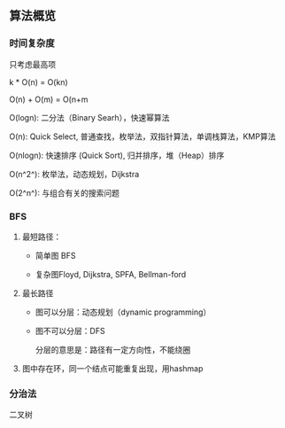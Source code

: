 ## 算法概览

### 时间复杂度

只考虑最高项

k * O(n) = O(kn)

O(n) + O(m) = O(n+m

O(logn): 二分法（Binary Searh），快速幂算法

O(n): Quick Select, 普通查找，枚举法，双指针算法，单调栈算法，KMP算法

O(nlogn): 快速排序 (Quick Sort), 归并排序，堆（Heap）排序

O(n^2^): 枚举法，动态规划，Dijkstra

O(2^n^): 与组合有关的搜索问题



### BFS

1. 最短路径：

   * 简单图 BFS

   * 复杂图Floyd, Dijkstra, SPFA, Bellman-ford

2. 最长路径

   * 图可以分层：动态规划（dynamic programming）

   * 图不可以分层：DFS

     分层的意思是：路径有一定方向性，不能绕圈

3. 图中存在环，同一个结点可能重复出现，用hashmap



### 分治法

二叉树